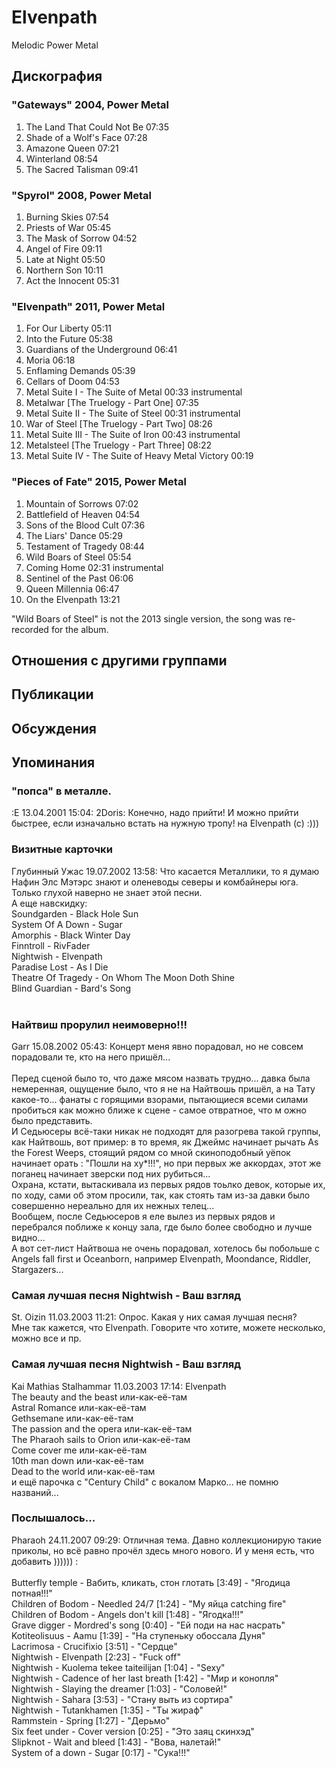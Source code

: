 # Elvenpath

Melodic Power Metal

## Дискография

### "Gateways" 2004, Power Metal

1. The Land That Could Not Be  07:35   
2. Shade of a Wolf's Face  07:28   
3. Amazone Queen  07:21   
4. Winterland  08:54  
5. The Sacred Talisman  09:41 


### "Spyrol" 2008, Power Metal

1. Burning Skies  07:54   
2. Priests of War  05:45   
3. The Mask of Sorrow  04:52  
4. Angel of Fire  09:11  
5. Late at Night  05:50   
6. Northern Son  10:11   
7. Act the Innocent  05:31  


### "Elvenpath" 2011, Power Metal


1. For Our Liberty  05:11   
2. Into the Future  05:38  
3. Guardians of the Underground  06:41   
4. Moria  06:18   
5. Enflaming Demands  05:39  
6. Cellars of Doom  04:53   
7. Metal Suite I - The Suite of Metal  00:33   instrumental  
8. Metalwar [The Truelogy - Part One]  07:35   
9. Metal Suite II - The Suite of Steel  00:31   instrumental  
10. War of Steel [The Truelogy - Part Two]  08:26   
11. Metal Suite III - The Suite of Iron  00:43   instrumental  
12. Metalsteel [The Truelogy - Part Three]  08:22   
13. Metal Suite IV - The Suite of Heavy Metal Victory  00:19

### "Pieces of Fate" 2015, Power Metal

1. Mountain of Sorrows  07:02   
2. Battlefield of Heaven  04:54  
3. Sons of the Blood Cult  07:36   
4. The Liars' Dance  05:29   
5. Testament of Tragedy  08:44  
6. Wild Boars of Steel  05:54  
7. Coming Home  02:31   instrumental  
8. Sentinel of the Past  06:06   
9. Queen Millennia  06:47   
10. On the Elvenpath  13:21 



"Wild Boars of Steel" is not the 2013 single version, the song was re-recorded for the album.


## Отношения с другими группами


## Публикации


## Обсуждения


## Упоминания

### "попса" в металле.

:E 13.04.2001 15:04:
2Doris: Конечно, надо прийти! И можно прийти быстрее, если изначально встать на нужную тропу! на Elvenpath (c) :)))

### Визитные карточки

Глубинный Ужас 19.07.2002 13:58:
Что касается Металлики, то я думаю Нафин Элс Мэтэрс знают и оленеводы северы и комбайнеры юга. Только глухой наверно не знает этой песни.<BR>А еще навскидку:<BR>Soundgarden - Black Hole Sun<BR>System Of A Down - Sugar<BR>Amorphis - Black Winter Day<BR>Finntroll - RivFader<BR>Nightwish - Elvenpath<BR>Paradise Lost - As I Die<BR>Theatre Of Tragedy - On Whom The Moon Doth Shine<BR>Blind Guardian - Bard's Song<BR><BR>

### Найтвиш прорулил неимоверно!!!

Garr 15.08.2002 05:43:
Концерт меня явно порадовал, но не совсем порадовали те, кто на него пришёл...<BR><BR>Перед сценой было то, что даже мясом назвать трудно... давка была немеренная, ощущение было, что я не на Найтвошь пришёл, а на Тату какое-то... фанаты с горящими взорами, пытающиеся всеми силами пробиться как можно ближе к сцене - самое отвратное, что м ожно было представить.<BR>И Седьюсеры всё-таки никак не подходят для разогрева такой группы, как Найтвошь, вот пример: в то время, як Джеймс начинает рычать As the Forest Weeps, стоящий рядом со мной скиноподобный уёпок начинает орать : "Пошли на ху*!!!", но при первых же аккордах, этот же поганец начинает зверски под них рубиться...<BR> Охрана, кстати, вытаскивала из первых рядов тоьлко девок, которые их, по ходу, сами об этом просили, так, как стоять там из-за давки было совершенно нереально для их нежных телец...<BR>Вообщем, после Седьюсеров я еле вылез из первых рядов и перебрался поближе к концу зала, где было более свободно и лучше видно...<BR>А вот сет-лист Найтвоша не очень порадовал, хотелось бы побольше с Angels fall first и Oceanborn, например Elvenpath, Moondance, Riddler, Stargazers...

### Самая лучшая песня Nightwish - Ваш взгляд

St. Oizin 11.03.2003 11:21:
Опрос. Какая у них самая лучшая песня?<BR>Мне так кажется, что Elvenpath. Говорите что хотите, можете несколько, можно все и пр.

### Самая лучшая песня Nightwish - Ваш взгляд

Kai Mathias Stalhammar 11.03.2003 17:14:
Elvenpath<BR>The beauty and the beast или-как-её-там<BR>Astral Romance или-как-её-там<BR>Gethsemane или-как-её-там<BR>The passion and the opera или-как-её-там<BR>The Pharaoh sails to Orion или-как-её-там<BR>Come cover me или-как-её-там<BR>10th man down или-как-её-там<BR>Dead to the world или-как-её-там<BR>и ещё парочка с "Century Child" с вокалом Марко... не помню названий...<BR>

### Послышалось...

Pharaoh 24.11.2007 09:29:
Отличная тема. Давно коллекционирую такие приколы, но всё равно прочёл здесь много нового. И у меня есть, что добавить )))))) :<BR><BR>Butterfly temple - Вабить, кликать, стон глотать [3:49] - "Ягодица потная!!!"<BR>Children of Bodom - Needled 24/7 [1:24] - "My яйца catching fire"<BR>Children of Bodom - Angels don't kill [1:48] - "Ягодка!!!"<BR>Grave digger - Mordred's song [0:40] - "Ей поди на нас насрать"<BR>Kotiteolisuus - Aamu [1:39] - "На ступеньку обоссала Дуня"<BR>Lacrimosa - Crucifixio [3:51] - "Сердце"<BR>Nightwish - Elvenpath [2:23] - "Fuck off"<BR>Nightwish - Kuolema tekee taiteilijan [1:04] - "Sexy"<BR>Nightwish - Cadence of her last breath [1:42] - "Мир и конопля"<BR>Nightwish - Slaying the dreamer [1:03] - "Соловей!"<BR>Nightwish - Sahara [3:53] - "Стану выть из сортира"<BR>Nightwish - Tutankhamen [1:35] - "Ты жираф"<BR>Rammstein - Spring [1:27] - "Дерьмо"<BR>Six feet under - Cover version [0:25] - "Это заяц скинхэд"<BR>Slipknot - Wait and bleed [1:43] - "Вова, налетай!"<BR>System of a down - Sugar [0:17] - "Сука!!!"

